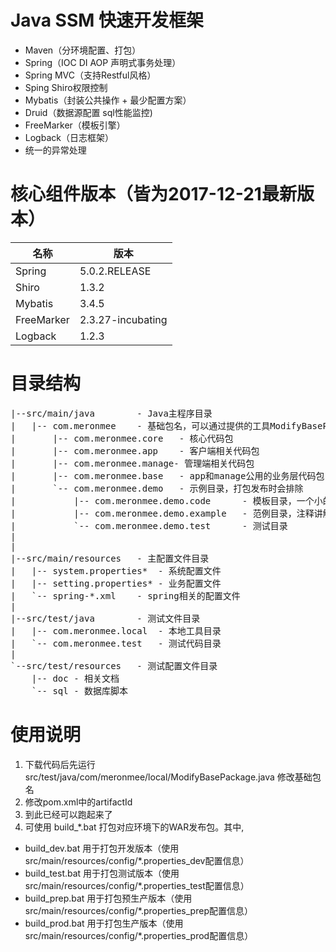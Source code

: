# Java SSM 快速开发框架
- Maven（分环境配置、打包）
- Spring（IOC DI AOP 声明式事务处理）
- Spring MVC（支持Restful风格）
- Sping Shiro权限控制
- Mybatis（封装公共操作 + 最少配置方案）
- Druid（数据源配置 sql性能监控)
- FreeMarker（模板引擎）
- Logback（日志框架）
- 统一的异常处理

# 核心组件版本（皆为2017-12-21最新版本）
名称 | 版本
------------ | -------------
Spring | 5.0.2.RELEASE
Shiro | 1.3.2
Mybatis | 3.4.5
FreeMarker | 2.3.27-incubating
Logback | 1.2.3


# 目录结构
<pre>
|--src/main/java		- Java主程序目录
|	|-- com.meronmee	- 基础包名，可以通过提供的工具ModifyBasePackage.java来修改
|		|-- com.meronmee.core	- 核心代码包
|		|-- com.meronmee.app	- 客户端相关代码包
|		|-- com.meronmee.manage- 管理端相关代码包
|		|-- com.meronmee.base	- app和manage公用的业务层代码包
|		`-- com.meronmee.demo	- 示例目录，打包发布时会排除
|			|-- com.meronmee.demo.code		- 模板目录，一个小的代码库，贴近实际代码，直接copy使用
|			|-- com.meronmee.demo.example	- 范例目录，注释讲解比较详细
|			`-- com.meronmee.demo.test		- 测试目录
|
|
|--src/main/resources	- 主配置文件目录
|	|-- system.properties*	- 系统配置文件
|	|-- setting.properties*	- 业务配置文件
|	`-- spring-*.xml	- spring相关的配置文件
|	
|--src/test/java		- 测试文件目录
|	|-- com.meronmee.local	- 本地工具目录
|	`-- com.meronmee.test	- 测试代码目录
|		
`--src/test/resources	- 测试配置文件目录
	|-- doc	- 相关文档
	`-- sql	- 数据库脚本
</pre>

# 使用说明
1. 下载代码后先运行 src/test/java/com/meronmee/local/ModifyBasePackage.java 修改基础包名
2. 修改pom.xml中的artifactId
3. 到此已经可以跑起来了
4. 可使用 build_*.bat 打包对应环境下的WAR发布包。其中, 
  - build_dev.bat 用于打包开发版本（使用src/main/resources/config/*.properties_dev配置信息）
  - build_test.bat 用于打包测试版本（使用src/main/resources/config/*.properties_test配置信息）
  - build_prep.bat 用于打包预生产版本（使用src/main/resources/config/*.properties_prep配置信息）
  - build_prod.bat 用于打包生产版本（使用src/main/resources/config/*.properties_prod配置信息）
	

